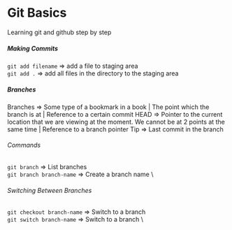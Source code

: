 # Git Basics

Learning git and github step by step

##### Making Commits

`git add filename` => add a file to staging area \
`git add .` => add all files in the directory to the staging area

##### Branches

Branches => Some type of a bookmark in a book | The point which the branch is at | Reference to a certain commit
HEAD => Pointer to the current location that we are viewing at the moment. We cannot be at 2 points at the same time | Reference to a branch pointer
Tip => Last commit in the branch

###### Commands

`git branch` => List branches \
`git branch branch-name` => Create a branch name \

###### Switching Between Branches

`git checkout branch-name` => Switch to a branch \
`git switch branch-name` => Switch to a branch \
